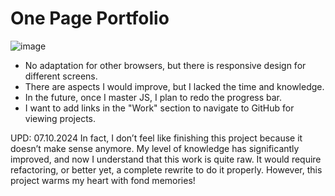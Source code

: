 # One Page Portfolio

![image](https://github.com/user-attachments/assets/dbfe5c3b-b34d-4809-96a3-4ce292adb154)

- No adaptation for other browsers, but there is responsive design for different screens.
- There are aspects I would improve, but I lacked the time and knowledge.
- In the future, once I master JS, I plan to redo the progress bar.
- I want to add links in the "Work" section to navigate to GitHub for viewing projects.

UPD: 07.10.2024 In fact, I don’t feel like finishing this project because it doesn’t make sense anymore. My level of knowledge has significantly improved, and now I understand that this work is quite raw. It would require refactoring, or better yet, a complete rewrite to do it properly. However, this project warms my heart with fond memories!
